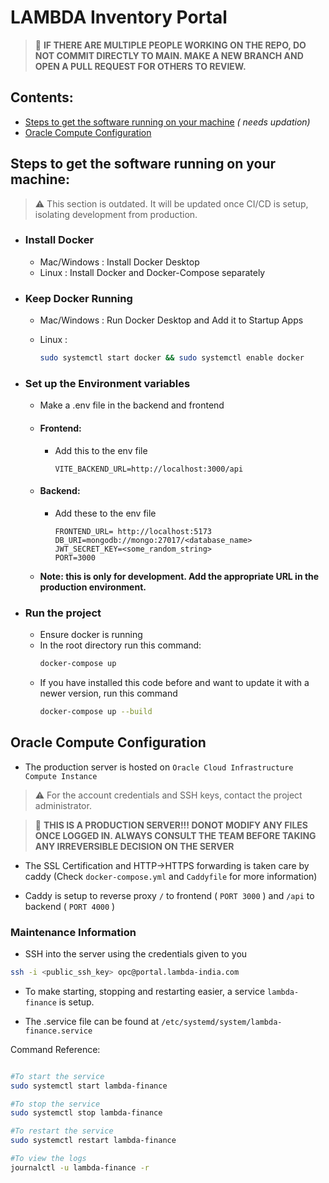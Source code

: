 # LAMBDA Inventory Portal

> 🚫 **IF THERE ARE MULTIPLE PEOPLE WORKING ON THE REPO, DO NOT COMMIT DIRECTLY TO MAIN. MAKE A NEW BRANCH AND OPEN A PULL REQUEST FOR OTHERS TO REVIEW.**

## Contents:

- [Steps to get the software running on your machine](#steps-to-get-the-software-running-on-your-machine) *( needs updation)*
- [Oracle Compute Configuration](#oracle-compute-configuration)

## Steps to get the software running on your machine:
> ⚠️ This section is outdated. It will be updated once CI/CD is setup, isolating development from production.

- ### Install Docker
    - Mac/Windows : Install Docker Desktop
    - Linux : Install Docker and Docker-Compose separately

- ### Keep Docker Running
    - Mac/Windows : Run Docker Desktop and Add it to Startup Apps
    - Linux :

        ```bash
        sudo systemctl start docker && sudo systemctl enable docker
        ```

        <!-- Has to be modified, not verified if its right -->

- ### Set up the Environment variables
    - Make a .env file in the backend and frontend
    - #### Frontend:
        - Add this to the env file
            ```env
            VITE_BACKEND_URL=http://localhost:3000/api
            ```
    - #### Backend:
        - Add these to the env file
            ```env
            FRONTEND_URL= http://localhost:5173 
            DB_URI=mongodb://mongo:27017/<database_name>
            JWT_SECRET_KEY=<some_random_string>
            PORT=3000
            ```
    - **Note: this is only for development. Add the appropriate URL in the production environment.**

- ### Run the project
    - Ensure docker is running
    - In the root directory run this command:
        ```bash
        docker-compose up
        ```
    - If you have installed this code before and want to update it with a newer version, run this command
        ```bash
        docker-compose up --build
        ```

## Oracle Compute Configuration

- The production server is hosted on `Oracle Cloud Infrastructure Compute Instance`

> ⚠️ For the account credentials and SSH keys, contact the project administrator.

>🚫 **THIS IS A PRODUCTION SERVER!!! DONOT MODIFY ANY FILES ONCE LOGGED IN. ALWAYS CONSULT THE TEAM BEFORE TAKING ANY IRREVERSIBLE DECISION ON THE SERVER**

- The SSL Certification and HTTP->HTTPS forwarding is taken care by caddy (Check `docker-compose.yml` and `Caddyfile` for more information)

- Caddy is setup to reverse proxy `/` to frontend ( `PORT 3000` ) and `/api` to backend ( `PORT 4000` )

### Maintenance Information

- SSH into the server using the credentials given to you

```bash
ssh -i <public_ssh_key> opc@portal.lambda-india.com
```

- To make starting, stopping and restarting easier, a service `lambda-finance` is setup. 

- The .service file can be found at `/etc/systemd/system/lambda-finance.service`

Command Reference:


```bash

#To start the service
sudo systemctl start lambda-finance

#To stop the service
sudo systemctl stop lambda-finance

#To restart the service
sudo systemctl restart lambda-finance

#To view the logs
journalctl -u lambda-finance -r

```



